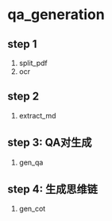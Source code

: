# qa_generation

## step 1
1. split_pdf
2. ocr

## step 2
1. extract_md
   
## step 3: QA对生成
1. gen_qa

## step 4: 生成思维链
1. gen_cot